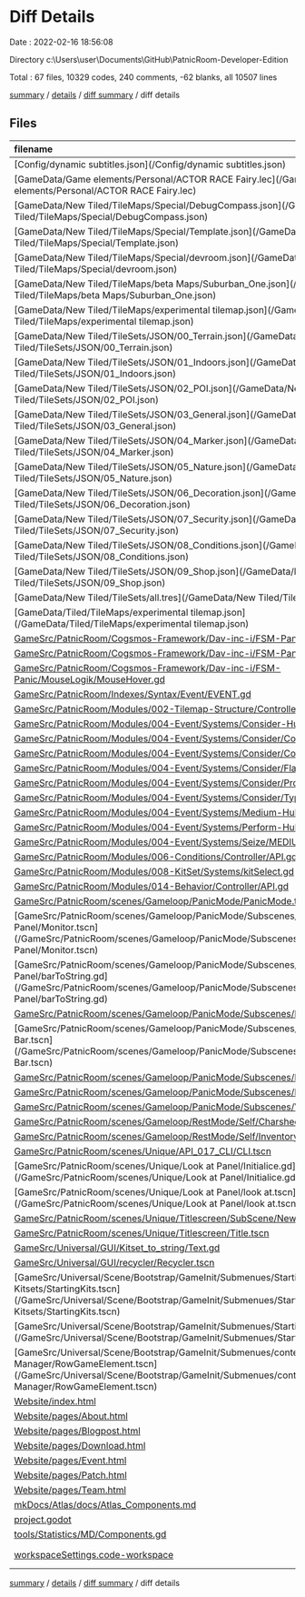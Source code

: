 # Diff Details

Date : 2022-02-16 18:56:08

Directory c:\Users\user\Documents\GitHub\PatnicRoom-Developer-Edition

Total : 67 files,  10329 codes, 240 comments, -62 blanks, all 10507 lines

[summary](results.md) / [details](details.md) / [diff summary](diff.md) / diff details

## Files
| filename | language | code | comment | blank | total |
| :--- | :--- | ---: | ---: | ---: | ---: |
| [Config/dynamic subtitles.json](/Config/dynamic subtitles.json) | JSON | 4 | 0 | 0 | 4 |
| [GameData/Game elements/Personal/ACTOR RACE Fairy.lec](/GameData/Game elements/Personal/ACTOR RACE Fairy.lec) | LEC | 27 | 8 | 21 | 56 |
| [GameData/New Tiled/TileMaps/Special/DebugCompass.json](/GameData/New Tiled/TileMaps/Special/DebugCompass.json) | JSON | 55 | 0 | 0 | 55 |
| [GameData/New Tiled/TileMaps/Special/Template.json](/GameData/New Tiled/TileMaps/Special/Template.json) | JSON | 189 | 0 | 0 | 189 |
| [GameData/New Tiled/TileMaps/Special/devroom.json](/GameData/New Tiled/TileMaps/Special/devroom.json) | JSON | 113 | 0 | 0 | 113 |
| [GameData/New Tiled/TileMaps/beta Maps/Suburban_One.json](/GameData/New Tiled/TileMaps/beta Maps/Suburban_One.json) | JSON | 138 | 0 | 0 | 138 |
| [GameData/New Tiled/TileMaps/experimental tilemap.json](/GameData/New Tiled/TileMaps/experimental tilemap.json) | JSON | 138 | 0 | 0 | 138 |
| [GameData/New Tiled/TileSets/JSON/00_Terrain.json](/GameData/New Tiled/TileSets/JSON/00_Terrain.json) | JSON | 1,285 | 0 | 0 | 1,285 |
| [GameData/New Tiled/TileSets/JSON/01_Indoors.json](/GameData/New Tiled/TileSets/JSON/01_Indoors.json) | JSON | 1,995 | 0 | 0 | 1,995 |
| [GameData/New Tiled/TileSets/JSON/02_POI.json](/GameData/New Tiled/TileSets/JSON/02_POI.json) | JSON | 527 | 0 | 0 | 527 |
| [GameData/New Tiled/TileSets/JSON/03_General.json](/GameData/New Tiled/TileSets/JSON/03_General.json) | JSON | 535 | 0 | 0 | 535 |
| [GameData/New Tiled/TileSets/JSON/04_Marker.json](/GameData/New Tiled/TileSets/JSON/04_Marker.json) | JSON | 354 | 0 | 0 | 354 |
| [GameData/New Tiled/TileSets/JSON/05_Nature.json](/GameData/New Tiled/TileSets/JSON/05_Nature.json) | JSON | 85 | 0 | 0 | 85 |
| [GameData/New Tiled/TileSets/JSON/06_Decoration.json](/GameData/New Tiled/TileSets/JSON/06_Decoration.json) | JSON | 1,454 | 0 | 0 | 1,454 |
| [GameData/New Tiled/TileSets/JSON/07_Security.json](/GameData/New Tiled/TileSets/JSON/07_Security.json) | JSON | 1,050 | 0 | 0 | 1,050 |
| [GameData/New Tiled/TileSets/JSON/08_Conditions.json](/GameData/New Tiled/TileSets/JSON/08_Conditions.json) | JSON | 14 | 0 | 0 | 14 |
| [GameData/New Tiled/TileSets/JSON/09_Shop.json](/GameData/New Tiled/TileSets/JSON/09_Shop.json) | JSON | 719 | 0 | 0 | 719 |
| [GameData/New Tiled/TileSets/all.tres](/GameData/New Tiled/TileSets/all.tres) | Properties | 2,143 | 0 | 3 | 2,146 |
| [GameData/Tiled/TileMaps/experimental tilemap.json](/GameData/Tiled/TileMaps/experimental tilemap.json) | JSON | 138 | 0 | 0 | 138 |
| [GameSrc/PatnicRoom/Cogsmos-Framework/Dav-inc-i/FSM-Panic/FSM_Action.gd](/GameSrc/PatnicRoom/Cogsmos-Framework/Dav-inc-i/FSM-Panic/FSM_Action.gd) | GDScript | 2 | 0 | -1 | 1 |
| [GameSrc/PatnicRoom/Cogsmos-Framework/Dav-inc-i/FSM-Panic/FSM_Interface.gd](/GameSrc/PatnicRoom/Cogsmos-Framework/Dav-inc-i/FSM-Panic/FSM_Interface.gd) | GDScript | 3 | 0 | -1 | 2 |
| [GameSrc/PatnicRoom/Cogsmos-Framework/Dav-inc-i/FSM-Panic/MouseLogik/MouseHover.gd](/GameSrc/PatnicRoom/Cogsmos-Framework/Dav-inc-i/FSM-Panic/MouseLogik/MouseHover.gd) | GDScript | 0 | -3 | 3 | 0 |
| [GameSrc/PatnicRoom/Indexes/Syntax/Event/EVENT.gd](/GameSrc/PatnicRoom/Indexes/Syntax/Event/EVENT.gd) | GDScript | 6 | 0 | 16 | 22 |
| [GameSrc/PatnicRoom/Modules/002-Tilemap-Structure/Controller/API.gd](/GameSrc/PatnicRoom/Modules/002-Tilemap-Structure/Controller/API.gd) | GDScript | -1 | 0 | 1 | 0 |
| [GameSrc/PatnicRoom/Modules/004-Event/Systems/Consider-Hub.gd](/GameSrc/PatnicRoom/Modules/004-Event/Systems/Consider-Hub.gd) | GDScript | 2 | 0 | 0 | 2 |
| [GameSrc/PatnicRoom/Modules/004-Event/Systems/Consider/Component.gd](/GameSrc/PatnicRoom/Modules/004-Event/Systems/Consider/Component.gd) | GDScript | 2 | 0 | 0 | 2 |
| [GameSrc/PatnicRoom/Modules/004-Event/Systems/Consider/Condition.gd](/GameSrc/PatnicRoom/Modules/004-Event/Systems/Consider/Condition.gd) | GDScript | 1 | 0 | -1 | 0 |
| [GameSrc/PatnicRoom/Modules/004-Event/Systems/Consider/Flag.gd](/GameSrc/PatnicRoom/Modules/004-Event/Systems/Consider/Flag.gd) | GDScript | 3 | 0 | -1 | 2 |
| [GameSrc/PatnicRoom/Modules/004-Event/Systems/Consider/Property.gd](/GameSrc/PatnicRoom/Modules/004-Event/Systems/Consider/Property.gd) | GDScript | 2 | 0 | -1 | 1 |
| [GameSrc/PatnicRoom/Modules/004-Event/Systems/Consider/Type.gd](/GameSrc/PatnicRoom/Modules/004-Event/Systems/Consider/Type.gd) | GDScript | 2 | 0 | -1 | 1 |
| [GameSrc/PatnicRoom/Modules/004-Event/Systems/Medium-Hub.gd](/GameSrc/PatnicRoom/Modules/004-Event/Systems/Medium-Hub.gd) | GDScript | 5 | 0 | 1 | 6 |
| [GameSrc/PatnicRoom/Modules/004-Event/Systems/Perform-Hub.gd](/GameSrc/PatnicRoom/Modules/004-Event/Systems/Perform-Hub.gd) | GDScript | 0 | 0 | -1 | -1 |
| [GameSrc/PatnicRoom/Modules/004-Event/Systems/Seize/MEDIUM/Self.gd](/GameSrc/PatnicRoom/Modules/004-Event/Systems/Seize/MEDIUM/Self.gd) | GDScript | 4 | 0 | 9 | 13 |
| [GameSrc/PatnicRoom/Modules/006-Conditions/Controller/API.gd](/GameSrc/PatnicRoom/Modules/006-Conditions/Controller/API.gd) | GDScript | -3 | 0 | -1 | -4 |
| [GameSrc/PatnicRoom/Modules/008-KitSet/Systems/kitSelect.gd](/GameSrc/PatnicRoom/Modules/008-KitSet/Systems/kitSelect.gd) | GDScript | 6 | 0 | 0 | 6 |
| [GameSrc/PatnicRoom/Modules/014-Behavior/Controller/API.gd](/GameSrc/PatnicRoom/Modules/014-Behavior/Controller/API.gd) | GDScript | -2 | 0 | 0 | -2 |
| [GameSrc/PatnicRoom/scenes/Gameloop/PanicMode/PanicMode.tscn](/GameSrc/PatnicRoom/scenes/Gameloop/PanicMode/PanicMode.tscn) | Properties | 2 | 0 | 0 | 2 |
| [GameSrc/PatnicRoom/scenes/Gameloop/PanicMode/Subscenes/Monitor Side Panel/Monitor.tscn](/GameSrc/PatnicRoom/scenes/Gameloop/PanicMode/Subscenes/Monitor Side Panel/Monitor.tscn) | Properties | 3 | 0 | 0 | 3 |
| [GameSrc/PatnicRoom/scenes/Gameloop/PanicMode/Subscenes/Monitor Side Panel/barToString.gd](/GameSrc/PatnicRoom/scenes/Gameloop/PanicMode/Subscenes/Monitor Side Panel/barToString.gd) | GDScript | 3 | 0 | 2 | 5 |
| [GameSrc/PatnicRoom/scenes/Gameloop/PanicMode/Subscenes/Rootpanel/Action.tscn](/GameSrc/PatnicRoom/scenes/Gameloop/PanicMode/Subscenes/Rootpanel/Action.tscn) | Properties | 0 | 0 | -1 | -1 |
| [GameSrc/PatnicRoom/scenes/Gameloop/PanicMode/Subscenes/Rootpanel/Entrope Bar.tscn](/GameSrc/PatnicRoom/scenes/Gameloop/PanicMode/Subscenes/Rootpanel/Entrope Bar.tscn) | Properties | 0 | 0 | -1 | -1 |
| [GameSrc/PatnicRoom/scenes/Gameloop/PanicMode/Subscenes/Rootpanel/Quest.tscn](/GameSrc/PatnicRoom/scenes/Gameloop/PanicMode/Subscenes/Rootpanel/Quest.tscn) | Properties | 0 | 0 | -1 | -1 |
| [GameSrc/PatnicRoom/scenes/Gameloop/PanicMode/Subscenes/Rootpanel/SidePanel.tscn](/GameSrc/PatnicRoom/scenes/Gameloop/PanicMode/Subscenes/Rootpanel/SidePanel.tscn) | Properties | 2 | 0 | -1 | 1 |
| [GameSrc/PatnicRoom/scenes/Gameloop/PanicMode/Subscenes/ViewModes/dummy.tscn](/GameSrc/PatnicRoom/scenes/Gameloop/PanicMode/Subscenes/ViewModes/dummy.tscn) | Properties | 2 | 0 | -4 | -2 |
| [GameSrc/PatnicRoom/scenes/Gameloop/RestMode/Self/Charsheet/Charsheet.tscn](/GameSrc/PatnicRoom/scenes/Gameloop/RestMode/Self/Charsheet/Charsheet.tscn) | Properties | -635 | 0 | -69 | -704 |
| [GameSrc/PatnicRoom/scenes/Gameloop/RestMode/Self/Inventory/Inventar.tscn](/GameSrc/PatnicRoom/scenes/Gameloop/RestMode/Self/Inventory/Inventar.tscn) | Properties | 2 | 0 | 0 | 2 |
| [GameSrc/PatnicRoom/scenes/Unique/API_017_CLI/CLI.tscn](/GameSrc/PatnicRoom/scenes/Unique/API_017_CLI/CLI.tscn) | Properties | 3 | 0 | 0 | 3 |
| [GameSrc/PatnicRoom/scenes/Unique/Look at Panel/Initialice.gd](/GameSrc/PatnicRoom/scenes/Unique/Look at Panel/Initialice.gd) | GDScript | -13 | 0 | 8 | -5 |
| [GameSrc/PatnicRoom/scenes/Unique/Look at Panel/look at.tscn](/GameSrc/PatnicRoom/scenes/Unique/Look at Panel/look at.tscn) | Properties | 150 | 0 | 13 | 163 |
| [GameSrc/PatnicRoom/scenes/Unique/Titlescreen/SubScene/News&Patches.tscn](/GameSrc/PatnicRoom/scenes/Unique/Titlescreen/SubScene/News&Patches.tscn) | Properties | 0 | 0 | 1 | 1 |
| [GameSrc/PatnicRoom/scenes/Unique/Titlescreen/Title.tscn](/GameSrc/PatnicRoom/scenes/Unique/Titlescreen/Title.tscn) | Properties | 1 | 0 | 0 | 1 |
| [GameSrc/Universal/GUI/Kitset_to_string/Text.gd](/GameSrc/Universal/GUI/Kitset_to_string/Text.gd) | GDScript | -5 | -3 | -6 | -14 |
| [GameSrc/Universal/GUI/recycler/Recycler.tscn](/GameSrc/Universal/GUI/recycler/Recycler.tscn) | Properties | 0 | 0 | 1 | 1 |
| [GameSrc/Universal/Scene/Bootstrap/GameInit/Submenues/Starting Kitsets/StartingKits.tscn](/GameSrc/Universal/Scene/Bootstrap/GameInit/Submenues/Starting Kitsets/StartingKits.tscn) | Properties | 19 | -1 | -7 | 11 |
| [GameSrc/Universal/Scene/Bootstrap/GameInit/Submenues/Starting Kitsets/kitset.gd](/GameSrc/Universal/Scene/Bootstrap/GameInit/Submenues/Starting Kitsets/kitset.gd) | GDScript | -14 | 0 | -21 | -35 |
| [GameSrc/Universal/Scene/Bootstrap/GameInit/Submenues/content Manager/RowGameElement.tscn](/GameSrc/Universal/Scene/Bootstrap/GameInit/Submenues/content Manager/RowGameElement.tscn) | Properties | 1 | 0 | 0 | 1 |
| [Website/index.html](/Website/index.html) | HTML | -28 | 35 | -7 | 0 |
| [Website/pages/About.html](/Website/pages/About.html) | HTML | -32 | 48 | -6 | 10 |
| [Website/pages/Blogpost.html](/Website/pages/Blogpost.html) | HTML | -34 | 30 | -1 | -5 |
| [Website/pages/Download.html](/Website/pages/Download.html) | HTML | -85 | 25 | -11 | -71 |
| [Website/pages/Event.html](/Website/pages/Event.html) | HTML | 3 | 36 | 3 | 42 |
| [Website/pages/Patch.html](/Website/pages/Patch.html) | HTML | -26 | 35 | -6 | 3 |
| [Website/pages/Team.html](/Website/pages/Team.html) | HTML | -34 | 30 | -1 | -5 |
| [mkDocs/Atlas/docs/Atlas_Components.md](/mkDocs/Atlas/docs/Atlas_Components.md) | Markdown | 74 | 0 | 7 | 81 |
| [project.godot](/project.godot) | Properties | -37 | 0 | 0 | -37 |
| [tools/Statistics/MD/Components.gd](/tools/Statistics/MD/Components.gd) | GDScript | 1 | 0 | -1 | 0 |
| [workspaceSettings.code-workspace](/workspaceSettings.code-workspace) | JSON with Comments | 11 | 0 | 1 | 12 |

[summary](results.md) / [details](details.md) / [diff summary](diff.md) / diff details